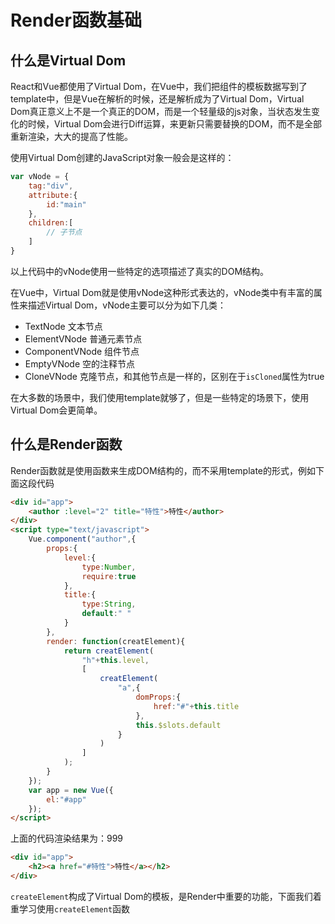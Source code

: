 # Render函数基础

## 什么是Virtual Dom

React和Vue都使用了Virtual Dom，在Vue中，我们把组件的模板数据写到了template中，但是Vue在解析的时候，还是解析成为了Virtual Dom，Virtual Dom真正意义上不是一个真正的DOM，而是一个轻量级的js对象，当状态发生变化的时候，Virtual Dom会进行Diff运算，来更新只需要替换的DOM，而不是全部重新渲染，大大的提高了性能。

使用Virtual Dom创建的JavaScript对象一般会是这样的：

```javascript
var vNode = {
	tag:"div",
	attribute:{
		id:"main"
	},
	children:[
		// 子节点
	]
}
```

以上代码中的vNode使用一些特定的选项描述了真实的DOM结构。

在Vue中，Virtual Dom就是使用vNode这种形式表达的，vNode类中有丰富的属性来描述Virtual Dom，vNode主要可以分为如下几类：

- TextNode 文本节点
- ElementVNode 普通元素节点
- ComponentVNode 组件节点
- EmptyVNode 空的注释节点
- CloneVNode 克隆节点，和其他节点是一样的，区别在于`isCloned`属性为true

在大多数的场景中，我们使用template就够了，但是一些特定的场景下，使用Virtual Dom会更简单。

## 什么是Render函数

Render函数就是使用函数来生成DOM结构的，而不采用template的形式，例如下面这段代码
```html
<div id="app">
	<author :level="2" title="特性">特性</author>
</div>
<script type="text/javascript">
	Vue.component("author",{
		props:{
			level:{
				type:Number,
				require:true
			},
			title:{
				type:String,
				default:" "
			}
		},
		render: function(creatElement){
			return creatElement(
				"h"+this.level,
				[
					creatElement(
						"a",{
							domProps:{
								href:"#"+this.title
							},
							this.$slots.default
						}
					)
				]
			);
		}	
	});
	var app = new Vue({
		el:"#app"	
	});
</script>
```

上面的代码渲染结果为：999
```html
<div id="app">
	<h2><a href="#特性">特性</a></h2>
</div>

```

`createElement`构成了Virtual Dom的模板，是Render中重要的功能，下面我们着重学习使用`createElement`函数